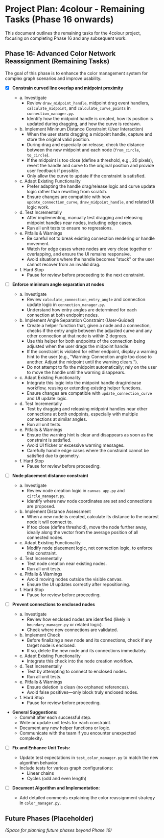 # Project Plan: 4colour - Remaining Tasks (Phase 16 onwards)

This document outlines the remaining tasks for the 4colour project, focusing on completing Phase 16 and any subsequent work.

## Phase 16: Advanced Color Network Reassignment (Remaining Tasks)

The goal of this phase is to enhance the color management system for complex graph scenarios and improve usability.

- [x] **Constrain curved line overlap and midpoint proximity**
    * a. Investigate
        - Review `draw_midpoint_handle`, midpoint drag event handlers, `calculate_midpoint`, and `calculate_curve_points` in `connection_manager.py`.
        - Identify how the midpoint handle is created, how its position is updated during dragging, and how the curve is redrawn.
    * b. Implement Minimum Distance Constraint (User Interaction)
        - When the user starts dragging a midpoint handle, capture and store the original valid position.
        - During drag and especially on release, check the distance between the new midpoint and each node (`from_circle`, `to_circle`).
        - If the midpoint is too close (define a threshold, e.g., 20 pixels), revert the handle and curve to the original position and provide user feedback if possible.
        - Only allow the curve to update if the constraint is satisfied.
    * c. Adapt Existing Functionality
        - Prefer adapting the handle drag/release logic and curve update logic rather than rewriting from scratch.
        - Ensure changes are compatible with how `update_connection_curve`, `draw_midpoint_handle`, and related UI logic work.
    * d. Test Incrementally
        - After implementing, manually test dragging and releasing midpoint handles near nodes, including edge cases.
        - Run all unit tests to ensure no regressions.
    * e. Pitfalls & Warnings
        - Be careful not to break existing connection rendering or handle movement.
        - Watch for edge cases where nodes are very close together or overlapping, and ensure the UI remains responsive.
        - Avoid situations where the handle becomes "stuck" or the user cannot recover from an invalid drag.
    * f. Hard Stop
        - Pause for review before proceeding to the next constraint.

- [ ] **Enforce minimum angle separation at nodes**
    * a. Investigate
        - Review `calculate_connection_entry_angle` and connection update logic in `connection_manager.py`.
        - Understand how entry angles are determined for each connection at both endpoint nodes.
    * b. Implement Angle Separation Constraint (User-Guided)
        - Create a helper function that, given a node and a connection, checks if the entry angle between the adjusted curve and any other connection at that node is within 2 degrees.
        - Use this helper for both endpoints of the connection being adjusted when the user drags the midpoint handle.
        - If the constraint is violated for either endpoint, display a warning hint to the user (e.g., "Warning: Connection angle too close to another. Adjust the midpoint until the warning clears.").
        - Do not attempt to fix the midpoint automatically; rely on the user to move the handle until the warning disappears.
    * c. Adapt Existing Functionality
        - Integrate this logic into the midpoint handle drag/release workflow, reusing or extending existing helper functions.
        - Ensure changes are compatible with `update_connection_curve` and UI update logic.
    * d. Test Incrementally
        - Test by dragging and releasing midpoint handles near other connections at both endpoints, especially with multiple connections at similar angles.
        - Run all unit tests.
    * e. Pitfalls & Warnings
        - Ensure the warning hint is clear and disappears as soon as the constraint is satisfied.
        - Avoid UI flicker or excessive warning messages.
        - Carefully handle edge cases where the constraint cannot be satisfied due to geometry.
    * f. Hard Stop
        - Pause for review before proceeding.

- [ ] **Node placement distance constraint**
    * a. Investigate
        - Review node creation logic in `canvas_app.py` and `circle_manager.py`.
        - Identify where new node coordinates are set and connections are proposed.
    * b. Implement Distance Assessment
        - When a new node is created, calculate its distance to the nearest node it will connect to.
        - If too close (define threshold), move the node further away, ideally along the vector from the average position of all connected nodes.
    * c. Adapt Existing Functionality
        - Modify node placement logic, not connection logic, to enforce this constraint.
    * d. Test Incrementally
        - Test node creation near existing nodes.
        - Run all unit tests.
    * e. Pitfalls & Warnings
        - Avoid moving nodes outside the visible canvas.
        - Ensure the UI updates correctly after repositioning.
    * f. Hard Stop
        - Pause for review before proceeding.

- [ ] **Prevent connections to enclosed nodes**
    * a. Investigate
        - Review how enclosed nodes are identified (likely in `boundary_manager.py` or related logic).
        - Check where new connections are validated.
    * b. Implement Check
        - Before finalizing a new node and its connections, check if any target node is enclosed.
        - If so, delete the new node and its connections immediately.
    * c. Adapt Existing Functionality
        - Integrate this check into the node creation workflow.
    * d. Test Incrementally
        - Test by attempting to connect to enclosed nodes.
        - Run all unit tests.
    * e. Pitfalls & Warnings
        - Ensure deletion is clean (no orphaned references).
        - Avoid false positives—only block truly enclosed nodes.
    * f. Hard Stop
        - Pause for review before proceeding.

- **General Suggestions:**
    - Commit after each successful step.
    - Write or update unit tests for each constraint.
    - Document any new helper functions or logic.
    - Communicate with the team if you encounter unexpected complexity.

- [ ] **Fix and Enhance Unit Tests:**
    * Update test expectations in `test_color_manager.py` to match the new algorithm behavior.
    * Include tests for various graph configurations:
        - Linear chains
        - Cycles (odd and even length)

- [ ] **Document Algorithm and Implementation:**
    * Add detailed comments explaining the color reassignment strategy in `color_manager.py`.

## Future Phases (Placeholder)

*(Space for planning future phases beyond Phase 16)*
